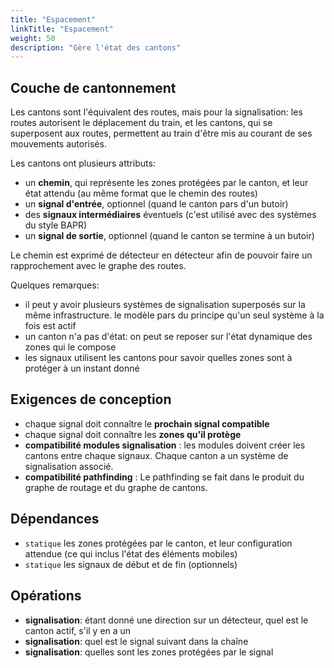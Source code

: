 ```yaml
---
title: "Espacement"
linkTitle: "Espacement"
weight: 50
description: "Gère l'état des cantons"
---
```


## Couche de cantonnement

Les cantons sont l'équivalent des routes, mais pour la signalisation: les routes autorisent le déplacement du train, et les cantons, qui se superposent aux routes, permettent au train d'être mis au courant de ses mouvements autorisés.

Les cantons ont plusieurs attributs:
 - un **chemin**, qui représente les zones protégées par le canton, et leur état attendu (au même format que le chemin des routes)
 - un **signal d'entrée**, optionnel (quand le canton pars d'un butoir)
 - des **signaux intermédiaires** éventuels (c'est utilisé avec des systèmes du style BAPR)
 - un **signal de sortie**, optionnel (quand le canton se termine à un butoir)

Le chemin est exprimé de détecteur en détecteur afin de pouvoir faire un rapprochement avec le graphe des routes.

Quelques remarques:
- il peut y avoir plusieurs systèmes de signalisation superposés sur la même infrastructure. le modèle pars du principe qu'un seul système à la fois est actif
- un canton n'a pas d'état: on peut se reposer sur l'état dynamique des zones qui le compose
- les signaux utilisent les cantons pour savoir quelles zones sont à protéger à un instant donné

## Exigences de conception

- chaque signal doit connaître le **prochain signal compatible**
- chaque signal doit connaître les **zones qu'il protège**
- **compatibilité modules signalisation** : les modules doivent créer les cantons entre chaque signaux. Chaque canton a un système de signalisation associé.
- **compatibilité pathfinding** : Le pathfinding se fait dans le produit du graphe de routage et du graphe de cantons.

## Dépendances

- `statique` les zones protégées par le canton, et leur configuration attendue (ce qui inclus l'état des éléments mobiles)
- `statique` les signaux de début et de fin (optionnels)

## Opérations

- **signalisation**: étant donné une direction sur un détecteur, quel est le canton actif, s'il y en a un
- **signalisation**: quel est le signal suivant dans la chaîne
- **signalisation**: quelles sont les zones protégées par le signal
